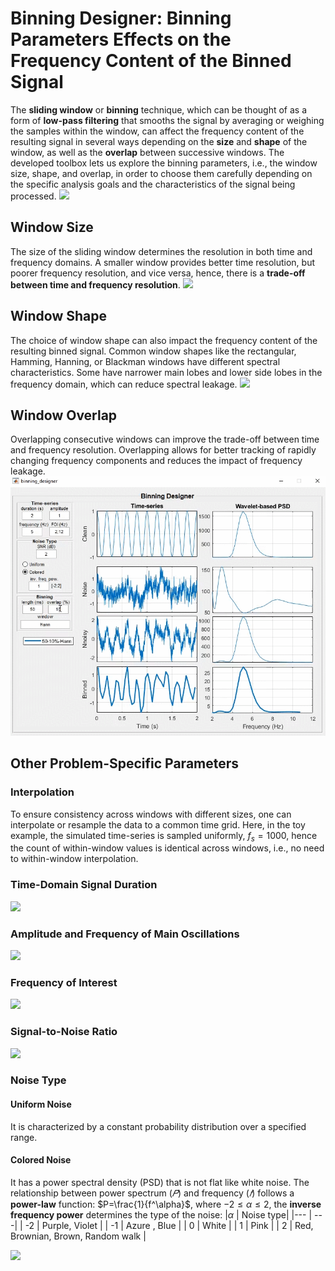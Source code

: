 # Binning Designer: Binning Parameters Effects on the Frequency Content of the Binned Signal
The **sliding window** or **binning** technique, which can be thought of as a form of **low-pass filtering** that smooths the signal by averaging or weighing the samples within the window, can affect the frequency content of the resulting signal in several ways depending on the **size** and **shape** of the window, as well as the **overlap** between successive windows.
The developed toolbox lets us explore the binning parameters, i.e., the window size, shape, and overlap, in order to choose them carefully depending on the specific analysis goals and the characteristics of the signal being processed.
![](/ppt/all.gif)

## Window Size
The size of the sliding window determines the resolution in both time and frequency domains. 
A smaller window provides better time resolution, but poorer frequency resolution, and vice versa, hence, there is a **trade-off between time and frequency resolution**.
![](/ppt/length.gif)

## Window Shape
The choice of window shape can also impact the frequency content of the resulting binned signal. 
Common window shapes like the rectangular, Hamming, Hanning, or Blackman windows have different spectral characteristics. 
Some have narrower main lobes and lower side lobes in the frequency domain, which can reduce spectral leakage.
![](/ppt/winType.gif)

## Window Overlap
Overlapping consecutive windows can improve the trade-off between time and frequency resolution. 
Overlapping allows for better tracking of rapidly changing frequency components and reduces the impact of frequency leakage.
![](/ppt/overlap.gif)

## Other Problem-Specific Parameters
### Interpolation
To ensure consistency across windows with different sizes, one can interpolate or resample the data to a common time grid. 
Here, in the toy example, the simulated time-series is sampled uniformly, $f_s = 1000$, hence the count of within-window values is identical across windows, i.e., no need to within-window interpolation.

### Time-Domain Signal Duration
![](/ppt/duration.gif)

### Amplitude and Frequency of Main Oscillations
![](/ppt/ampFreq.gif)

### Frequency of Interest
![](/ppt/FOI.gif)

### Signal-to-Noise Ratio 
![](/ppt/snr.gif)

### Noise Type
#### Uniform Noise
It is characterized by a constant probability distribution over a specified range.
#### Colored Noise
It has a power spectral density (PSD) that is not flat like white noise.
The relationship between power spectrum ($𝑃$) and frequency ($𝑓$) follows a **power-law** function:
$P=\frac{1}{f^\alpha}$, where $-2 \leq \alpha \leq 2$, the **inverse frequency power** determines the type of the noise:
|$\alpha$ | Noise type|
|--- | ---|
| -2 | Purple, Violet |
| -1 | Azure , Blue |
| 0 | White |
| 1 | Pink |
| 2 | Red, Brownian, Brown, Random walk |

![](/ppt/invPow.gif)


